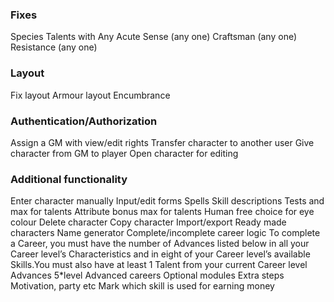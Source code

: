 ### Fixes
Species Talents with Any
    Acute Sense (any one)
    Craftsman (any one)
    Resistance (any one)

### Layout
Fix layout
Armour layout
Encumbrance

### Authentication/Authorization
Assign a GM with view/edit rights
Transfer character to another user
Give character from GM to player
Open character for editing

### Additional functionality
Enter character manually
Input/edit forms
Spells
Skill descriptions
Tests and max for talents
Attribute bonus max for talents
Human free choice for eye colour
Delete character
Copy character
Import/export
Ready made characters
Name generator
Complete/incomplete career logic
    To complete a Career, you must have the number of Advances listed below in all
    your Career level’s Characteristics and in eight of your Career level’s
    available Skills.You must also have at least 1 Talent from your current Career level
    Advances 5*level
Advanced careers
Optional modules
Extra steps
    Motivation, party etc
Mark which skill is used for earning money

